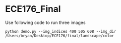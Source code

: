 # ECE176_Final

Use following code to run three images
```
python demo.py --img_indices 400 505 608 --img_dir /Users/bryan/Desktop/ECE176/final/landscape/color
```